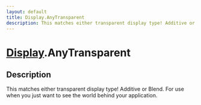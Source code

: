 ```yaml
---
layout: default
title: Display.AnyTransparent
description: This matches either transparent display type! Additive or Blend. For use when you just want to see the world behind your application.
---
```

# [Display]({{site.url}}/Pages/Reference/Display.html).AnyTransparent

## Description
This matches either transparent display type! Additive
or Blend. For use when you just want to see the world behind your
application.

